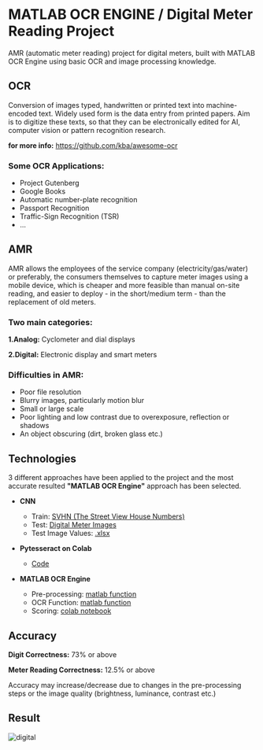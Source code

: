 # MATLAB OCR ENGINE / Digital Meter Reading Project

AMR (automatic meter reading) project for digital meters, built with MATLAB OCR Engine using basic OCR and image processing knowledge.

## **OCR** 

Conversion of images typed, handwritten or printed text into machine-encoded text. Widely used form is the data entry from printed papers. Aim is to digitize these texts, so that they can be electronically edited for AI, computer vision or pattern recognition research.

**for more info:** https://github.com/kba/awesome-ocr

### **Some OCR Applications:**

* Project Gutenberg
* Google Books
* Automatic number-plate recognition
* Passport Recognition
* Traffic-Sign Recognition (TSR)
* ...

## **AMR**

AMR allows the employees of the service company (electricity/gas/water) or preferably, the consumers themselves to capture meter images using a mobile device, which is cheaper and more feasible than manual on-site reading, and easier to deploy - in the short/medium term - than the replacement of old meters.

### **Two main categories:**

**1.Analog:** Cyclometer and dial displays

**2.Digital:** Electronic display and smart meters

### **Difficulties in AMR:**

* Poor file resolution
* Blurry images, particularly motion blur
* Small or large scale
* Poor lighting and low contrast due to overexposure, reflection or shadows
* An object obscuring (dirt, broken glass etc.)

## **Technologies**

3 different approaches have been applied to the project and the most accurate resulted **"MATLAB OCR Engine"** approach has been selected.

* **CNN**
  * Train: [SVHN (The Street View House Numbers)](http://ufldl.stanford.edu/housenumbers/)
  * Test: [Digital Meter Images](https://github.com/eertay/Digital-Meter-Reading/tree/main/original-images) 
  * Test Image Values: [.xlsx](https://github.com/eertay/Digital-Meter-Reading)
  
* **Pytesseract on Colab**
  * [Code](https://colab.research.google.com/drive/1fsE0tP_e6g0qoz3k0fOI_-UjRJHhuvCP)
  
* **MATLAB OCR Engine**
  * Pre-processing: [matlab function](https://github.com/eertay/Digital-Meter-Reading/tree/main/MATLAB-OCR-Engine/pre-processing-function-matlab)
  * OCR Function: [matlab function](https://github.com/eertay/Digital-Meter-Reading/tree/main/MATLAB-OCR-Engine/ocr-function-matlab)
  * Scoring: [colab notebook](https://colab.research.google.com/drive/1fsE0tP_e6g0qoz3k0fOI_-UjRJHhuvCP)

## **Accuracy** 

**Digit Correctness:** 73% or above

**Meter Reading Correctness:** 12.5% or above

Accuracy may increase/decrease due to changes in the pre-processing steps or the image quality (brightness, luminance, contrast etc.)

## **Result**

![digital](https://user-images.githubusercontent.com/29989590/111779562-545a3700-88c7-11eb-99e3-8e45d7ece32e.png)
